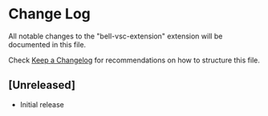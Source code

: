 # Change Log

All notable changes to the "bell-vsc-extension" extension will be documented in this file.

Check [Keep a Changelog](http://keepachangelog.com/) for recommendations on how to structure this file.

## [Unreleased]

- Initial release